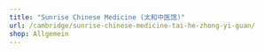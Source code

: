 ```yaml
---
title: "Sunrise Chinese Medicine (太和中医馆)"
url: /cambridge/sunrise-chinese-medicine-tai-he-zhong-yi-guan/
shop: Allgemein
---
```

